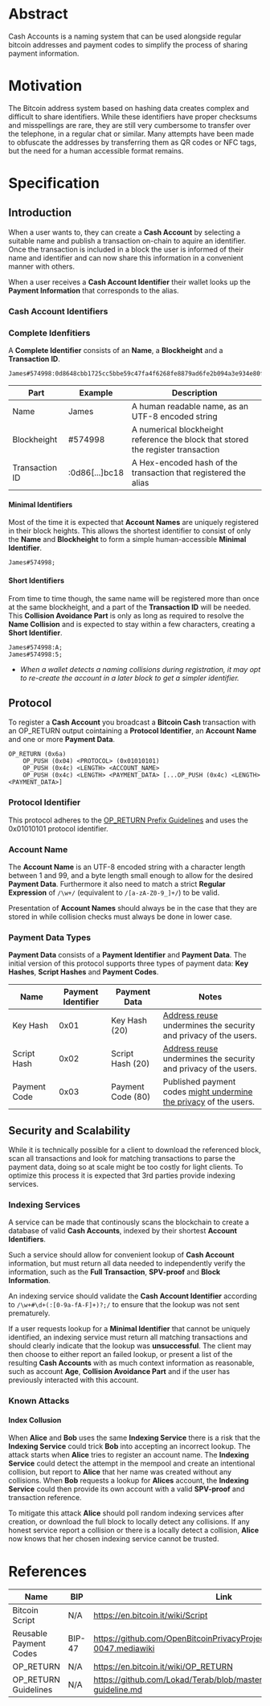 # Abstract

Cash Accounts is a naming system that can be used alongside regular bitcoin addresses and payment codes to simplify the process of sharing payment information.


# Motivation

The Bitcoin address system based on hashing data creates complex and difficult to share identifiers. While these identifiers have proper checksums and misspellings are rare, they are still very cumbersome to transfer over the telephone, in a regular chat or similar. Many attempts have been made to obfuscate the addresses by transferring them as QR codes or NFC tags, but the need for a human accessible format remains.


# Specification

## Introduction

When a user wants to, they can create a **Cash Account** by selecting a suitable name and publish a transaction on-chain to aquire an identifier. Once the transaction is included in a block the user is informed of their name and identifier and can now share this information in a convenient manner with others.

When a user receives a **Cash Account Identifier** their wallet looks up the **Payment Information** that corresponds to the alias.


### Cash Account Identifiers

### Complete Idenfitiers

A **Complete Identifier** consists of an **Name**, a **Blockheight** and a **Transaction ID**.

```
James#574998:0d8648cbb1725cc5bbe59c47fa4f6268fe8879ad6fe2b094a3e934e80f3abc18;
```

**Part** | **Example** | **Description**
--- | --- | ---
Name | James | A human readable name, as an UTF-8 encoded string
Blockheight | #574998 | A numerical blockheight reference the block that stored the register transaction
Transaction ID | :0d86[...]bc18 | A Hex-encoded hash of the transaction that registered the alias

#### Minimal Identifiers

Most of the time it is expected that **Account Names** are uniquely registered in their block heights. This allows the shortest identifier to consist of only the **Name** and **Blockheight** to form a simple human-accessible **Minimal Identifier**.

```
James#574998;
```

#### Short Identifiers

From time to time though, the same name will be registered more than once at the same blockheight, and a part of the **Transaction ID** will be needed. This **Collision Avoidance Part** is only as long as required to resolve the **Name Collision** and is expected to stay within a few characters, creating a **Short Identifier**.

```
James#574998:A;
James#574998:5;
```

* *When a wallet detects a naming collisions during registration, it may opt to re-create the account in a later block to get a simpler identifier.*




## Protocol 

To register a **Cash Account** you broadcast a **Bitcoin Cash** transaction with an OP_RETURN output cointaining a **Protocol Identifier**, an **Account Name** and one or more **Payment Data**.

```
OP_RETURN (0x6a)
    OP_PUSH (0x04) <PROTOCOL> (0x01010101)
    OP_PUSH (0x4c) <LENGTH> <ACCOUNT_NAME>
    OP_PUSH (0x4c) <LENGTH> <PAYMENT_DATA> [...OP_PUSH (0x4c) <LENGTH> <PAYMENT_DATA>]
```

### Protocol Identifier

This protocol adheres to the [OP_RETURN Prefix Guidelines](https://github.com/Lokad/Terab/blob/master/spec/opreturn-prefix-guideline.md) and uses the 0x01010101 protocol identifier.

### Account Name

The **Account Name** is an UTF-8 encoded string with a character length between 1 and 99, and a byte length small enough to allow for the desired **Payment Data**. Furthermore it also need to match a strict **Regular Expression** of ```/\w+/``` (equivalent to ```/[a-zA-Z0-9_]+/```) to be valid.

Presentation of **Account Names** should always be in the case that they are stored in while collision checks must always be done in lower case.


### Payment Data Types

**Payment Data** consists of a **Payment Identifier** and **Payment Data**. The initial version of this protocol supports three types of payment data: **Key Hashes**, **Script Hashes** and **Payment Codes**.

**Name** | **Payment Identifier** | **Payment Data** | **Notes**
--- | --- | --- | ---
Key Hash | 0x01 | Key Hash (20) | [Address reuse](https://en.bitcoin.it/wiki/Address_reuse) undermines the security and privacy of the users.
Script Hash | 0x02 | Script Hash (20) | [Address reuse](https://en.bitcoin.it/wiki/Address_reuse) undermines the security and privacy of the users.
Payment Code | 0x03 | Payment Code (80) | Published payment codes [might undermine the privacy](https://github.com/bitcoin/bips/wiki/Comments:BIP-0047) of the users.


## Security and Scalability

While it is technically possible for a client to download the referenced block, scan all transactions and look for matching transactions to parse the payment data, doing so at scale might be too costly for light clients. To optimize this process it is expected that 3rd parties provide indexing services.


### Indexing Services

A service can be made that continously scans the blockchain to create a database of valid **Cash Accounts**, indexed by their shortest **Account Identifiers**.

Such a service should allow for convenient lookup of **Cash Account** information, but must return all data needed to independently verify the information, such as the **Full Transaction**, **SPV-proof** and **Block Information**.

An indexing service should validate the **Cash Account Identifier** according to ```/\w+#\d+(:[0-9a-fA-F]+)?;/``` to ensure that the lookup was not sent prematurely.

If a user requests lookup for a **Minimal Identifier** that cannot be uniquely identified, an indexing service must return all matching transactions and should clearly indicate that the lookup was **unsuccessful**. The client may then choose to either report an failed lookup, or present a list of the resulting **Cash Accounts** with as much context information as reasonable, such as account **Age**, **Collision Avoidance Part** and if the user has previously interacted with this account.


### Known Attacks

#### Index Collusion

When **Alice** and **Bob** uses the same **Indexing Service** there is a risk that the **Indexing Service** could trick **Bob** into accepting an incorrect lookup. The attack starts when **Alice** tries to register an account name. The **Indexing Service** could detect the attempt in the mempool and create an intentional collision, but report to **Alice** that her name was created without any collisions. When **Bob** requests a lookup for **Alices** account, the **Indexing Service** could then provide its own account with a valid **SPV-proof** and transaction reference.

To mitigate this attack **Alice** should poll random indexing services after creation, or download the full block to locally detect any collisions. If any honest service report a collision or there is a locally detect a collision, **Alice** now knows that her chosen indexing service cannot be trusted.


# References

**Name** | **BIP** | **Link**
--- | --- | ---
Bitcoin Script | N/A | https://en.bitcoin.it/wiki/Script
Reusable Payment Codes | BIP-47 | https://github.com/OpenBitcoinPrivacyProject/bips/blob/master/bip-0047.mediawiki
OP_RETURN | N/A | https://en.bitcoin.it/wiki/OP_RETURN
OP_RETURN Guidelines | N/A | https://github.com/Lokad/Terab/blob/master/spec/opreturn-prefix-guideline.md
